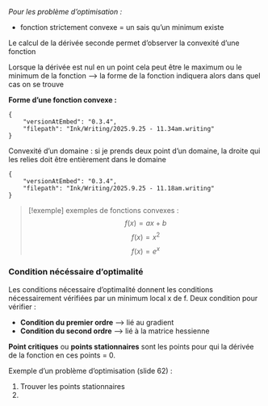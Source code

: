 
*Pour les problème d’optimisation :* 
- fonction strictement convexe = un sais qu’un minimum existe 

Le calcul de la dérivée seconde permet d’observer la convexité d’une fonction

Lorsque la dérivée est nul en un point cela peut être le maximum ou le minimum de la fonction —> la forme de la fonction indiquera alors dans quel cas on se trouve

**Forme d’une fonction convexe :**


```handwritten-ink
{
	"versionAtEmbed": "0.3.4",
	"filepath": "Ink/Writing/2025.9.25 - 11.34am.writing"
}
```


Convexité d’un domaine : si je prends deux point d’un domaine, la droite qui les relies doit être entièrement dans le domaine

```handwritten-ink
{
	"versionAtEmbed": "0.3.4",
	"filepath": "Ink/Writing/2025.9.25 - 11.18am.writing"
}
```
> [!exemple] exemples de fonctions convexes : 
> $$f(x) = ax + b$$
>  $$f(x) = x^2$$$$f(x) = e^x$$

### Condition nécéssaire d’optimalité

Les conditions nécessaire d’optimalité donnent les conditions nécessairement vérifiées par un minimum local x de f.
Deux condition pour vérifier :
- **Condition du premier ordre** —> lié au gradient
- **Condition du second ordre** —> lié à la matrice hessienne

**Point critiques** ou **points stationnaires** sont les points pour qui la dérivée de la fonction en ces points = 0.


Exemple d’un problème d’optimisation (slide 62) :
1) Trouver les points stationnaires
2) 